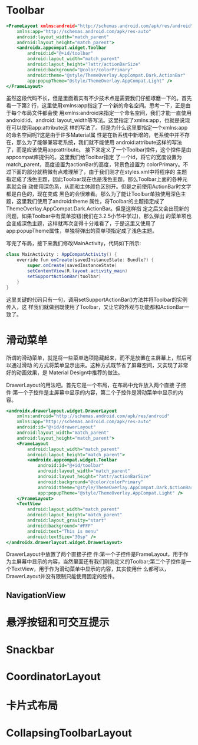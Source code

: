 
# Toolbar

```htm
<FrameLayout xmlns:android="http://schemas.android.com/apk/res/android"
    xmlns:app="http://schemas.android.com/apk/res-auto"
    android:layout_width="match_parent"
    android:layout_height="match_parent">
    <androidx.appcompat.widget.Toolbar
        android:id="@+id/toolbar"
        android:layout_width="match_parent"
        android:layout_height="?attr/actionBarSize"
        android:background="@color/colorPrimary"
        android:theme="@style/ThemeOverlay.AppCompat.Dark.ActionBar"
        app:popupTheme="@style/ThemeOverlay.AppCompat.Light" />
</FrameLayout>
```

虽然这段代码不长，但是里面着实有不少技术点是需要我们仔细琢磨一下的。首先看一下第2 行，这里使用xmlns:app指定了一个新的命名空间。思考一下，正是由于每个布局文件都会使 用xmlns:android来指定一个命名空间，我们才能一直使用android:id、android: layout_width等写法。这里指定了xmlns:app，也就是说现在可以使用app:attribute这 样的写法了。但是为什么这里要指定一个xmlns:app的命名空间呢?这是由于许多Material属 性是在新系统中新增的，老系统中并不存在，那么为了能够兼容老系统，我们就不能使用 android:attribute这样的写法了，而是应该使用app:attribute。
接下来定义了一个Toolbar控件，这个控件是由appcompat库提供的。这里我们给Toolbar指定 了一个id，将它的宽度设置为match_parent，高度设置为actionBar的高度，背景色设置为 colorPrimary。不过下面的部分就稍微有点难理解了，由于我们刚才在styles.xml中将程序的 主题指定成了浅色主题，因此Toolbar现在也是浅色主题，那么Toolbar上面的各种元素就会自 动使用深色系，从而和主体颜色区别开。但是之前使用ActionBar时文字都是白色的，现在变成 黑色的会很难看。那么为了能让Toolbar单独使用深色主题，这里我们使用了android:theme 属性，将Toolbar的主题指定成了ThemeOverlay.AppCompat.Dark.ActionBar。但是这样指 定之后又会出现新的问题，如果Toolbar中有菜单按钮(我们在3.2.5小节中学过)，那么弹出 的菜单项也会变成深色主题，这样就再次变得十分难看了，于是这里又使用了 app:popupTheme属性，单独将弹出的菜单项指定成了浅色主题。

写完了布局，接下来我们修改MainActivity，代码如下所示:
```java
class MainActivity : AppCompatActivity() {
    override fun onCreate(savedInstanceState: Bundle?) {
        super.onCreate(savedInstanceState)
        setContentView(R.layout.activity_main)
        setSupportActionBar(toolbar)
    } 
}
```

这里关键的代码只有一句，调用setSupportActionBar()方法并将Toolbar的实例传入，这 样我们就做到既使用了Toolbar，又让它的外观与功能都和ActionBar一致了。

# 滑动菜单
所谓的滑动菜单，就是将一些菜单选项隐藏起来，而不是放置在主屏幕上，然后可以通过滑动 的方式将菜单显示出来。这种方式既节省了屏幕空间，又实现了非常好的动画效果，是 Material Design中推荐的做法。

DrawerLayout的用法吧。首先它是一个布局，在布局中允许放入两个直接 子控件:第一个子控件是主屏幕中显示的内容，第二个子控件是滑动菜单中显示的内容。

```htm
<androidx.drawerlayout.widget.DrawerLayout
    xmlns:android="http://schemas.android.com/apk/res/android"
    xmlns:app="http://schemas.android.com/apk/res-auto"
    android:id="@+id/drawerLayout"
    android:layout_width="match_parent"
    android:layout_height="match_parent">
    <FrameLayout
        android:layout_width="match_parent"
        android:layout_height="match_parent">
        <androidx.appcompat.widget.Toolbar
            android:id="@+id/toolbar"
            android:layout_width="match_parent"
            android:layout_height="?attr/actionBarSize"
            android:background="@color/colorPrimary"
            android:theme="@style/ThemeOverlay.AppCompat.Dark.ActionBar"
            app:popupTheme="@style/ThemeOverlay.AppCompat.Light" />
    </FrameLayout>
    <TextView
        android:layout_width="match_parent"
        android:layout_height="match_parent"
        android:layout_gravity="start"
        android:background="#FFF"
        android:text="This is menu"
        android:textSize="30sp" />
</androidx.drawerlayout.widget.DrawerLayout>
```
DrawerLayout中放置了两个直接子控 件:第一个子控件是FrameLayout，用于作为主屏幕中显示的内容，当然里面还有我们刚刚定义的Toolbar;第二个子控件是一个TextView，用于作为滑动菜单中显示的内容，其实使用什 么都可以，DrawerLayout并没有限制只能使用固定的控件。

## NavigationView

# 悬浮按钮和可交互提示

# Snackbar

# CoordinatorLayout

# 卡片式布局

# CollapsingToolbarLayout
